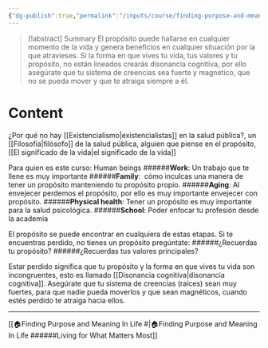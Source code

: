 ```yaml
---
{"dg-publish":true,"permalink":"/inputs/course/finding-purpose-and-meaning-in-life-living-for-what-matters-most/who-is-this-course-for/"}
---
```


>[!abstract] Summary
> El propósito puede hallarse en cualquier momento de la vida  y genera beneficios en cualquier situación por la que atravieses. Si la forma en que vives tu vida, tus valores y tu propósito, no están lineados crearás disonancia cognitiva, por ello asegúrate que tu sistema de creencias sea fuerte y magnético, que no se pueda mover y que te atraiga siempre a él.

# Content
¿Por qué no hay [[Existencialismo\|existencialistas]] en la salud pública?, un [[Filosofía\|filósofo]] de la salud pública, alguien que piense en el propósito, [[El significado de la vida\|el significado de la vida]]

Para quien es este curso: Human beings
######**Work**: Un trabajo que te llene es muy importante
######**Family**:  cómo inculcas una manera de tener un propósito manteniendo tu propósito propio.
######**Aging**: Al envejecer perdemos el propósito, por ello es muy importante envejecer con propósito.
######**Physical health**: Tener un propósito es muy importante para la salud psicológica.
######**School**: Poder enfocar tu profesión desde la academia

El propósito se puede encontrar en cualquiera de estas etapas. Si te encuentras perdido, no tienes un propósito pregúntate:
######¿Recuerdas tu propósito?
######¿Recuerdas tus valores principales?

Estar perdido significa que tu propósito y la forma en que vives tu vida son incongruentes, esto es llamado [[Disonancia cognitiva\|disonancia cognitiva]]. Asegúrate que tu sistema de creencias (raíces) sean muy fuertes, para que nadie pueda moverlos y que sean magnéticos, cuando estés perdido te atraiga hacia ellos.

---
[[🏠Finding Purpose and Meaning In Life #\|🏠Finding Purpose and Meaning In Life ######Living for What Matters Most]]